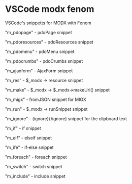 # VSCode modx fenom
VSCode's snippetts for MODX with Fenom

"m_pdopage" - pdoPage snippet

"m_pdoresources" - pdoResources snippet

"m_pdomenu" - pdoMenu snippet

"m_pdocrumbs" - pdoCrumbs snippet

"m_ajaxform" - AjaxForm snippet

"m_res" - $_modx -> resource snippet

"m_make" - $_modx -> $_modx->makeUrl() snippet

"m_migx" - fromJSON snippet for MIGX

"m_run" - $_modx -> runSnippet snippet

"m_ignore" - {ignore}{/ignore} snippet for the clipboard text

"m_if" - if snippet

"m_eif" - elseif snippet

"m_ife" - if-else snippet

"m_foreach" - foreach snippet

"m_switch" - switch snippet

"m_include" - include snippet